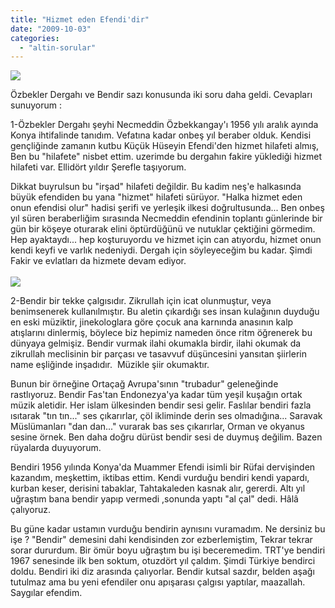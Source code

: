 ```yaml
---
title: "Hizmet eden Efendi'dir"
date: "2009-10-03"
categories: 
  - "altin-sorular"
---
```


![](/uploads/image/tekke.jpg)

Özbekler Dergahı ve Bendir sazı konusunda iki soru daha geldi. Cevapları sunuyorum :

1-Özbekler Dergahı şeyhi Necmeddin Özbekkangay'ı 1956 yılı aralık ayında Konya ihtifalinde tanıdım. Vefatına kadar onbeş yıl beraber olduk. Kendisi gençliğinde zamanın kutbu Küçük Hüseyin Efendi'den hizmet hilafeti almış, Ben bu "hilafete" nisbet ettim. uzerimde bu dergahın fakire yüklediği hizmet hilafeti var. Ellidört yıldır Şerefle taşıyorum.

Dikkat buyrulsun bu "irşad" hilafeti değildir. Bu kadim neş'e halkasında büyük efendiden bu yana "hizmet" hilafeti sürüyor. "Halka hizmet eden onun efendisi olur" hadisi şerifi ve yerleşik ilkesi doğrultusunda... Ben onbeş yıl süren beraberliğim sırasında Necmeddin efendinin toplantı günlerinde bir gün bir köşeye oturarak elini öptürdüğünü ve nutuklar çektiğini görmedim. Hep ayaktaydı... hep koşturuyordu ve hizmet için can atıyordu, hizmet onun kendi keyfi ve varlık nedeniydi. Dergah için söyleyeceğim bu kadar. Şimdi Fakir ve evlatları da hizmete devam ediyor.  
   
![](/uploads/image/bendir.jpg)

2-Bendir bir tekke çalgısıdır. Zikrullah için icat olunmuştur, veya benimsenerek kullanılmıştır. Bu aletin çıkardığı ses insan kulağının duyduğu en eski müziktir, jinekologlara göre çocuk ana karnında anasının kalp atışlarını dinlermiş, böylece biz hepimiz nameden önce ritm öğrenerek bu dünyaya gelmişiz. Bendir vurmak ilahi okumakla birdir, ilahi okumak da zikrullah meclisinin bir parçası ve tasavvuf düşüncesini yansıtan şiirlerin name eşliğinde inşadıdır.  Müzikle şiir okumaktır.

Bunun bir örneğine Ortaçağ Avrupa'sının "trubadur" geleneğinde rastlıyoruz. Bendir Fas'tan Endonezya'ya kadar tüm yeşil kuşağın ortak müzik aletidir. Her islam ülkesinden bendir sesi gelir. Faslılar bendiri fazla ısıtarak "tın tın..." ses çıkarırlar, çöl ikliminde derin ses olmadığına... Saravak Müslümanları "dan dan..." vurarak bas ses çıkarırlar, Orman ve okyanus sesine örnek. Ben daha doğru dürüst bendir sesi de duymuş değilim. Bazen rüyalarda duyuyorum. 

Bendiri 1956 yılında Konya'da Muammer Efendi isimli bir Rüfai dervişinden kazandım, meşkettim, iktibas ettim. Kendi vurduğu bendiri kendi yapardı, kurban keser, derisini tabaklar, Tahtakaleden kasnak alır, gererdi. Altı yıl uğraştım bana bendir yapıp vermedi ,sonunda yaptı "al çal" dedi. Hâlâ çalıyoruz.  
  
Bu güne kadar ustamın vurduğu bendirin aynısını vuramadım. Ne dersiniz bu işe ? "Bendir" demesini dahi kendisinden zor ezberlemiştim, Tekrar tekrar sorar dururdum. Bir ömür boyu uğraştım bu işi beceremedim. TRT'ye bendiri 1967 senesinde ilk ben soktum, otuzdört yıl çaldım. Şimdi Türkiye bendirci doldu. Bendiri iki diz arasında çalıyorlar. Bendir kutsal sazdır, belden aşağı tutulmaz ama bu yeni efendiler onu apışarası çalgısı yaptılar, maazallah. Saygılar efendim.

